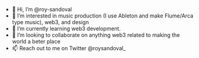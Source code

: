 - 👋 Hi, I’m @roy-sandoval
- 👀 I’m interested in music production (I use Ableton and make Flume/Arca type music), web3, and design
- 🌱 I’m currently learning web3 development.
- 💞️ I’m looking to collaborate on anything web3 related to making the world a beter place
- 📫 Reach out to me on Twitter @roysandoval_

<!---
roy-sandoval/roy-sandoval is a ✨ special ✨ repository because its `README.md` (this file) appears on your GitHub profile.
You can click the Preview link to take a look at your changes.
--->
